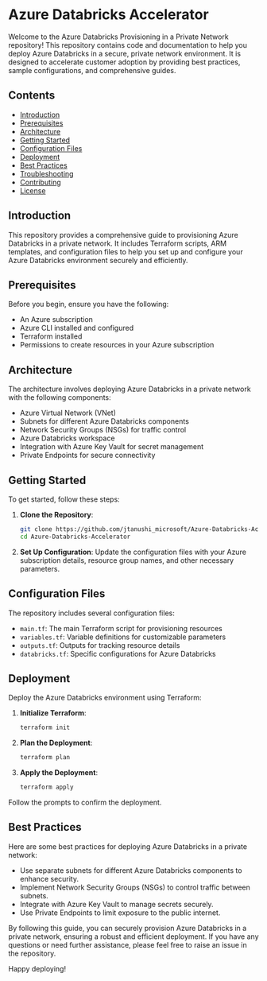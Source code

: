 # Azure Databricks Accelerator
Welcome to the Azure Databricks Provisioning in a Private Network repository! This repository contains code and documentation to help you deploy Azure Databricks in a secure, private network environment. It is designed to accelerate customer adoption by providing best practices, sample configurations, and comprehensive guides.

## Contents

- [Introduction](#introduction)
- [Prerequisites](#prerequisites)
- [Architecture](#architecture)
- [Getting Started](#getting-started)
- [Configuration Files](#configuration-files)
- [Deployment](#deployment)
- [Best Practices](#best-practices)
- [Troubleshooting](#troubleshooting)
- [Contributing](#contributing)
- [License](#license)

## Introduction

This repository provides a comprehensive guide to provisioning Azure Databricks in a private network. It includes Terraform scripts, ARM templates, and configuration files to help you set up and configure your Azure Databricks environment securely and efficiently.

## Prerequisites

Before you begin, ensure you have the following:

- An Azure subscription
- Azure CLI installed and configured
- Terraform installed
- Permissions to create resources in your Azure subscription

## Architecture

The architecture involves deploying Azure Databricks in a private network with the following components:

- Azure Virtual Network (VNet)
- Subnets for different Azure Databricks components
- Network Security Groups (NSGs) for traffic control
- Azure Databricks workspace
- Integration with Azure Key Vault for secret management
- Private Endpoints for secure connectivity

## Getting Started

To get started, follow these steps:

1. **Clone the Repository**:
    ```bash
    git clone https://github.com/jtanushi_microsoft/Azure-Databricks-Accelerator.git
    cd Azure-Databricks-Accelerator
    ```

2. **Set Up Configuration**:
    Update the configuration files with your Azure subscription details, resource group names, and other necessary parameters.

## Configuration Files

The repository includes several configuration files:

- `main.tf`: The main Terraform script for provisioning resources
- `variables.tf`: Variable definitions for customizable parameters
- `outputs.tf`: Outputs for tracking resource details
- `databricks.tf`: Specific configurations for Azure Databricks

## Deployment

Deploy the Azure Databricks environment using Terraform:

1. **Initialize Terraform**:
    ```bash
    terraform init
    ```

2. **Plan the Deployment**:
    ```bash
    terraform plan
    ```

3. **Apply the Deployment**:
    ```bash
    terraform apply
    ```

Follow the prompts to confirm the deployment.

## Best Practices

Here are some best practices for deploying Azure Databricks in a private network:

- Use separate subnets for different Azure Databricks components to enhance security.
- Implement Network Security Groups (NSGs) to control traffic between subnets.
- Integrate with Azure Key Vault to manage secrets securely.
- Use Private Endpoints to limit exposure to the public internet.


By following this guide, you can securely provision Azure Databricks in a private network, ensuring a robust and efficient deployment. If you have any questions or need further assistance, please feel free to raise an issue in the repository.

Happy deploying!
